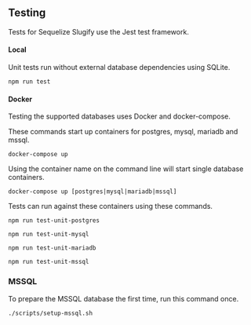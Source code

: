 ## Testing

Tests for Sequelize Slugify use the Jest test framework.

#### Local
Unit tests run without external database dependencies using SQLite.
```shell
npm run test
```
#### Docker
Testing the supported databases uses Docker and docker-compose.

These commands start up containers for postgres, mysql, mariadb and mssql.
```shell
docker-compose up
```

Using the container name on the command line will start single database containers.
```shell
docker-compose up [postgres|mysql|mariadb|mssql]
```

Tests can run against these containers using these commands.
```shell
npm run test-unit-postgres
```
```shell
npm run test-unit-mysql
```
```shell
npm run test-unit-mariadb
```
```shell
npm run test-unit-mssql
```

### MSSQL
To prepare the MSSQL database the first time, run this command once.
```shell
./scripts/setup-mssql.sh
```
